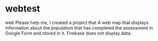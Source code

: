 # webtest
web 
Please help me, I created a project that A web map that displays information about the population that has completed the assessment in Google Form and stored in it. Firebase does not display data.
